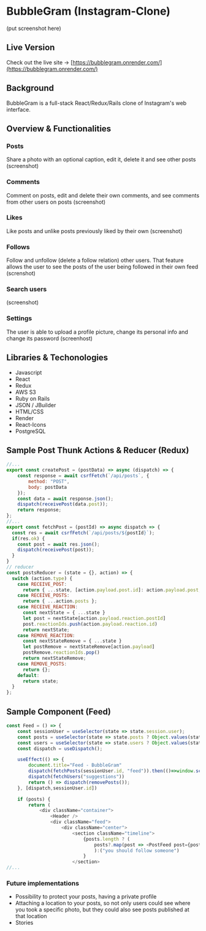 # BubbleGram (Instagram-Clone)
(put screenshot here)

## Live Version
Check out the live site → [https://bubblegram.onrender.com/](https://bubblegram.onrender.com/)

## Background
BubbleGram is a full-stack React/Redux/Rails clone of Instagram's web interface.

## Overview & Functionalities

### Posts
Share a photo with an optional caption, edit it, delete it and see other posts
(screenshot)

### Comments
Comment on posts, edit and delete their own comments, and see comments from other users on posts
(screenshot)

### Likes
Like posts and unlike posts previously liked by their own
(screenshot)

### Follows
Follow and unfollow (delete a follow relation) other users. That feature allows the user to see the posts of the user being followed in their own feed
(screnshot)

### Search users
(screenshot)

### Settings
The user is able to upload a profile picture, change its personal info and change its password
(screenhost)

## Libraries & Techonologies
- Javascript
- React
- Redux
- AWS S3
- Ruby on Rails
- JSON / JBuilder
- HTML/CSS
- Render
- React-Icons
- PostgreSQL


## Sample Post Thunk Actions & Reducer (Redux)
```javascript
//...
export const createPost = (postData) => async (dispatch) => {
    const response = await csrfFetch(`/api/posts`, {
        method: "POST",
        body: postData
    });
    const data = await response.json();
    dispatch(receivePost(data.post));
    return response;
};
//...
export const fetchPost = (postId) => async dispatch => {
  const res = await csrfFetch(`/api/posts/${postId}`);
  if(res.ok) {
    const post = await res.json();
    dispatch(receivePost(post));
  }
}
// reducer
const postsReducer = (state = {}, action) => {
  switch (action.type) {
    case RECEIVE_POST:
      return { ...state, [action.payload.post.id]: action.payload.post, user: action.payload.user, related: action.payload.related };
    case RECEIVE_POSTS:
      return { ...action.posts };
    case RECEIVE_REACTION:
      const nextState = { ...state }
      let post = nextState[action.payload.reaction.postId]
      post.reactionIds.push(action.payload.reaction.id)
      return nextState;
    case REMOVE_REACTION:
      const nextStateRemove = { ...state }
      let postRemove = nextStateRemove[action.payload]
      postRemove.reactionIds.pop()
      return nextStateRemove;
    case REMOVE_POSTS:
      return {};
    default:
      return state;
  }
};
```
## Sample Component (Feed)

```javascript
const Feed = () => {
    const sessionUser = useSelector(state => state.session.user);
    const posts = useSelector(state => state.posts ? Object.values(state.posts) : []);
    const users = useSelector(state => state.users ? Object.values(state.users) : []);
    const dispatch = useDispatch();

    useEffect(() => {
        document.title="Feed - BubbleGram"
        dispatch(fetchPosts(sessionUser.id, "feed")).then(()=>window.scrollTo(0,0))
        dispatch(fetchUsers("suggestions"))
        return () => dispatch(removePosts());
    }, [dispatch,sessionUser.id])

    if (posts) {
        return (
            <div className="container">
                <Header />
                <div className="feed">
                    <div className="center">
                        <section className="timeline">
                            {posts.length ? (
                                posts?.map(post => <PostFeed post={post} key={post.id}/>)
                                ):("you should follow someone")
                            }                            
                        </section>
//...
```


### Future implementations

- Possibility to protect your posts, having a private profile
- Attaching a location to your posts, so not only users could see where you took a specific photo, but they could also see posts published at that location
- Stories

